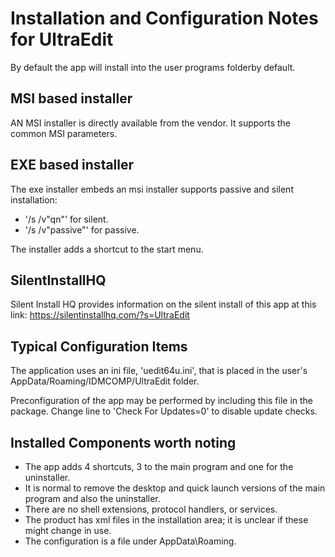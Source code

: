 # Installation and Configuration Notes for UltraEdit

By default the app will install into the user programs folderby default.

## MSI based installer
AN MSI installer is directly available from the vendor.  It supports the common MSI parameters.

## EXE based installer

The exe installer embeds an msi installer supports passive and silent installation:
* '/s /v"qn"' for silent.
* '/s /v"passive"' for passive.

The installer adds a shortcut to the start menu.

## SilentInstallHQ
Silent Install HQ provides information on the silent install of this app at this link: https://silentinstallhq.com/?s=UltraEdit 

## Typical Configuration Items 

The application uses an ini file, 'uedit64u.ini', that is placed in the user's AppData/Roaming/IDMCOMP/UltraEdit folder.  

Preconfiguration of the app may be performed by including this file in the package.  Change line to 'Check For Updates=0' to disable update checks.



## Installed Components worth noting

* The app adds 4 shortcuts, 3 to the main program and one for the uninstaller.
* It is normal to remove the desktop and quick launch versions of the main program and also the uninstaller.
* There are no shell extensions, protocol handlers, or services.
* The product has xml files in the installation area; it is unclear if these might change in use.
* The configuration is a file under AppData\Roaming.